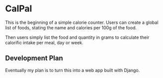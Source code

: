# CalPal

This is the beginning of a simple calorie counter. 
Users can create a global list of foods, stating the name and calories per 100g of the food.

Then users simply list the food and quantity in grams to calculate their calorific intake per meal, day or week.

## Development Plan

Eventually my plan is to turn this into a web app built with Django.
